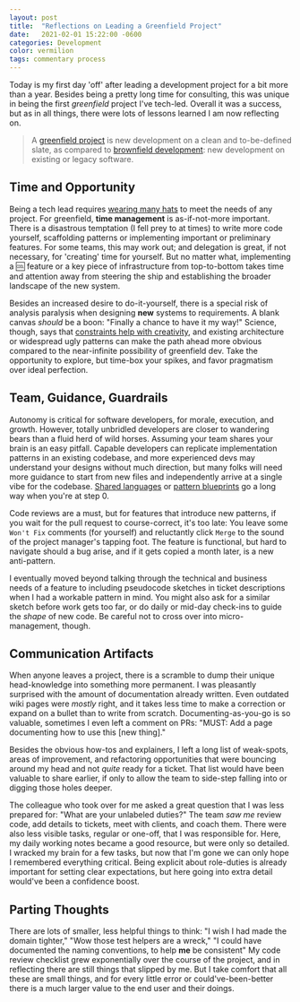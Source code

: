 ```yaml
---
layout: post
title:  "Reflections on Leading a Greenfield Project"
date:   2021-02-01 15:22:00 -0600
categories: Development
color: vermilion
tags: commentary process
---
```


Today is my first day 'off' after leading a development project for a bit more than a year. Besides being a pretty long time for consulting, this was unique in being the first _greenfield_ project I've tech-led. Overall it was a success, but as in all things, there were lots of lessons learned I am now reflecting on.

<!--more-->

> A [greenfield project](https://en.wikipedia.org/wiki/Greenfield_project#Software_development) is new development on a clean and to-be-defined slate, as compared to [brownfield development](https://en.wikipedia.org/wiki/Brownfield_(software_development)): new development on existing or legacy software.

## Time and Opportunity

Being a tech lead requires [wearing many hats](https://podcasts.apple.com/us/podcast/ep-7-perspectives-on-role-splitting-with-lola-mullen/id1498262181?i=1000493201497) to meet the needs of any project. For greenfield, **time management** is as-if-not-more important. There is a disastrous temptation (I fell prey to at times) to write more code yourself, scaffolding patterns or implementing important or preliminary features. For some teams, this may work out; and delegation is great, if not necessary, for 'creating' time for yourself. But no matter what, implementing a 🆒 feature or a key piece of infrastructure from top-to-bottom takes time and attention away from steering the ship and establishing the broader landscape of the new system.

Besides an increased desire to do-it-yourself, there is a special risk of analysis paralysis when designing **new** systems to requirements. A blank canvas _should_ be a boon: "Finally a chance to have it my way!" Science, though, says that [constraints help with creativity](https://www.npr.org/2016/11/29/503594516/in-praise-of-mess-why-disorder-may-be-good-for-us), and existing architecture or widespread ugly patterns can make the path ahead more obvious compared to the near-infinite possibility of greenfield dev. Take the opportunity to explore, but time-box your spikes, and favor pragmatism over ideal perfection.

## Team, Guidance, Guardrails

Autonomy is critical for software developers, for morale, execution, and growth. However, totally unbridled developers are closer to wandering bears than a fluid herd of wild horses. Assuming your team shares your brain is an easy pitfall. Capable developers can replicate implementation patterns in an existing codebase, and more experienced devs may understand your designs without much direction, but many folks will need more guidance to start from new files and independently arrive at a single vibe for the codebase. [Shared languages](https://betterway.headspring.com/development-guidelines/) or [pattern blueprints](https://github.com/jbogard/ContosoUniversityDotNetCore-Pages) go a long way when you're at step 0.

Code reviews are a must, but for features that introduce new patterns, if you wait for the pull request to course-correct, it's too late: You leave some `Won't Fix` comments (for yourself) and reluctantly click `Merge` to the sound of the project manager's tapping foot. The feature is functional, but hard to navigate should a bug arise, and if it gets copied a month later, is a new anti-pattern.

I eventually moved beyond talking through the technical and business needs of a feature to including pseudocode sketches in ticket descriptions when I had a workable pattern in mind. You might also ask for a similar sketch before work gets too far, or do daily or mid-day check-ins to guide the _shape_ of new code. Be careful not to cross over into micro-management, though.

## Communication Artifacts

When anyone leaves a project, there is a scramble to dump their unique head-knowledge into something more permanent. I was pleasantly surprised with the amount of documentation already written. Even outdated wiki pages were _mostly_ right, and it takes less time to make a correction or expand on a bullet than to write from scratch. Documenting-as-you-go is so valuable, sometimes I even left a comment on PRs: "MUST: Add a page documenting how to use this [new thing]."

Besides the obvious how-tos and explainers, I left a long list of weak-spots, areas of improvement, and refactoring opportunities that were bouncing around my head and not _quite_ ready for a ticket. That list would have been valuable to share earlier, if only to allow the team to side-step falling into or digging those holes deeper.

The colleague who took over for me asked a great question that I was less prepared for: "What are your unlabeled duties?" The team _saw me_ review code, add details to tickets, meet with clients, and coach them. There were also less visible tasks, regular or one-off, that I was responsible for. Here, my daily working notes became a good resource, but were only so detailed. I wracked my brain for a few tasks, but now that I'm gone we can only hope I remembered everything critical. Being explicit about role-duties is already important for setting clear expectations, but here going into extra detail would've been a confidence boost.

## Parting Thoughts

There are lots of smaller, less helpful things to think: "I wish I had made the domain tighter," "Wow those test helpers are a wreck," "I could have documented the naming conventions, to help **me** be consistent" My code review checklist grew exponentially over the course of the project, and in reflecting there are still things that slipped by me. But I take comfort that all these are small things, and for every little error or could've-been-better there is a much larger value to the end user and their doings.
